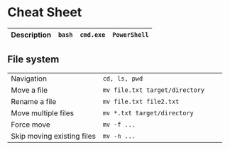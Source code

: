 # Cheat Sheet

| Description | `bash` | `cmd.exe` | `PowerShell` |
| --- | --- | --- | --- |

## File system
| | | | |
| --- | --- | --- | --- |
| Navigation | `cd, ls, pwd` |
| Move a file | `mv file.txt target/directory` |
| Rename a file | `mv file.txt file2.txt` |
| Move multiple files | `mv *.txt target/directory` |
| Force move | `mv -f ...` |
| Skip moving existing files | `mv -n ...` |
